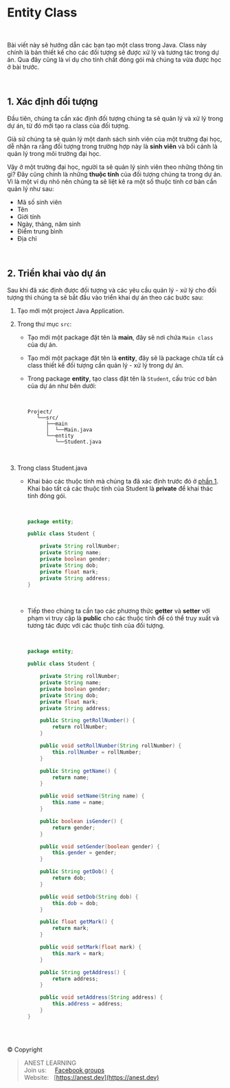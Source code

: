 # Entity Class

<br />

Bài viết này sẽ hướng dẫn các bạn tạo một class trong Java. Class này chính là bản thiết kế cho các đối tượng sẽ được xử lý và tương tác trong dự án. Qua đây cũng là ví dụ cho tính chất đóng gói mà chúng ta vừa được học ở bài trước.

<br />

## 1. Xác định đối tượng

Đầu tiên, chúng ta cần xác định đối tượng chúng ta sẽ quản lý và xử lý trong dự án, từ đó mới tạo ra class của đối tượng.

Giả sử chúng ta sẽ quản lý một danh sách sinh viên của một trường đại học, dễ nhận ra rằng đối tượng trong trường hợp này là **sinh viên** và bối cảnh là quản lý trong môi trường đại học.

Vậy ở một trường đại học, người ta sẽ quản lý sinh viên theo những thông tin gì? Đây cũng chính là những **thuộc tính** của đối tượng chúng ta trong dự án. Vì là một ví dụ nhỏ nên chúng ta sẽ liệt kê ra một số thuộc tính cơ bản cần quản lý như sau:

- Mã số sinh viên
- Tên
- Giới tính
- Ngày, tháng, năm sinh
- Điểm trung bình
- Địa chỉ

<br />

## 2. Triển khai vào dự án

Sau khi đã xác định được đối tượng và các yêu cầu quản lý - xử lý cho đối tượng thì chúng ta sẽ bắt đầu vào triển khai dự án theo các bước sau:

1. Tạo mới một project Java Application.
2. Trong thư mục `src`:
    - Tạo mới một package đặt tên là **main**, đây sẽ nơi chứa `Main class` của dự án.
    - Tạo mới một package đặt tên là **entity**, đây sẽ là package chứa tất cả class thiết kế đối tượng cần quản lý - xử lý trong dự án.
    - Trong package **entity**, tạo class đặt tên là `Student`, cấu trúc cơ bản của dự án như bên dưới:
  
      <br />

      ```
      Project/
         └──src/  
            ├──main
            │  └──Main.java
            └──entity 
               └──Student.java
      ```

      <br />
  
3. Trong class Student.java
    - Khai báo các thuộc tính mà chúng ta đã xác định trước đó ở [phần 1](https://github.com/AnestAcademy/Course-Java-OOP/blob/master/13.%20Entity%20Class.md#1-x%C3%A1c-%C4%91%E1%BB%8Bnh-%C4%91%E1%BB%91i-t%C6%B0%E1%BB%A3ng). Khai báo tất cả các thuộc tính của Student là **private** để khai thác tính đóng gói.
  
      <br />

      ```java
      package entity;

      public class Student {

          private String rollNumber;
          private String name;
          private boolean gender;
          private String dob;
          private float mark;
          private String address;
      }
      ```

      <br />
  
    - Tiếp theo chúng ta cần tạo các phương thức **getter** và **setter** với phạm vi truy cập là **public** cho các thuộc tính để có thể truy xuất và tương tác được với các thuộc tính của đối tượng.
  
      <br />

      ```java
      package entity;

      public class Student {

          private String rollNumber;
          private String name;
          private boolean gender;
          private String dob;
          private float mark;
          private String address;

          public String getRollNumber() {
              return rollNumber;
          }

          public void setRollNumber(String rollNumber) {
              this.rollNumber = rollNumber;
          }

          public String getName() {
              return name;
          }

          public void setName(String name) {
              this.name = name;
          }

          public boolean isGender() {
              return gender;
          }

          public void setGender(boolean gender) {
              this.gender = gender;
          }

          public String getDob() {
              return dob;
          }

          public void setDob(String dob) {
              this.dob = dob;
          }

          public float getMark() {
              return mark;
          }

          public void setMark(float mark) {
              this.mark = mark;
          }

          public String getAddress() {
              return address;
          }

          public void setAddress(String address) {
              this.address = address;
          }
      }
      ```


<br />

##  

© Copyright
> ANEST LEARNING  
> Join us: &nbsp;&nbsp;&nbsp; [Facebook groups](https://www.facebook.com/groups/anest.learning/)  
> Website: &nbsp; [https://anest.dev](https://anest.dev)  
